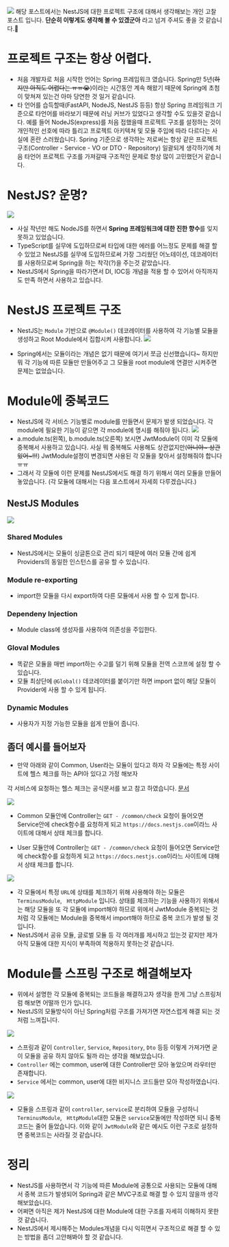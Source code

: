 ![](https://velog.velcdn.com/images/hong-brother/post/8ad59bdb-0605-4ca9-a24c-a22dee71783b/image.png)
해당 포스트에서는 NestJS에 대한 프로젝트 구조에 대해서 생각해보는 개인 고찰 포스트 입니다. **단순히 이렇게도 생각해 볼 수 있겠군아** 라고 넘겨 주셔도 좋을 것 같습니다.🙏

# 프로젝트 구조는 항상 어렵다.
- 처음 개발자로 처음 시작한 언어는 Spring 프레임워크 였습니다. Spring만 5년(~~하지만 아직도 어렵다는 ㅠㅠ😭~~)이라는 시간동안 계속 해왔기 때문에 Spring에 초첨이 맞쳐져 있는건 아마 당연한 것 일거 같습니다.
- 타 언어를 습득할때(FastAPI, NodeJS, NestJS 등등) 항상 Spring 프레임워크 기준으로 타언어를 바라보기 때문에 러닝 커브가 있었다고 생각할 수도 있을것 같습니다. 
예를 들어 NodeJS(express)를 처음 접했을때 프로젝트 구조를 설정하는 것이 개인적인 선호에 따라 틀리고 프로젝트 아키텍쳐 및 모듈 주입에 따라 다르다는 사실에 혼란 스러웠습니다. Spring 기준으로 생각하는 저로써는 항상 같은 프로젝트 구조(Controller - Service - VO or DTO - Repository) 일괄되게 생각하기에 처음 타언어 프로젝트 구조를 가져갈때 구조적인 문제로 항상 많이 고민했던거 같습니다.

# NestJS? 운명?
![](https://velog.velcdn.com/images/hong-brother/post/330b6f97-ca1e-4780-b8e5-2287e63b5175/image.png)

- 사실 작년만 해도 NodeJS를 하면서 **Spring 프레임워크에 대한 진한 향수**를 잊지 못하고 있었습니다.
- TypeScript를 실무에 도입하므로써 타입에 대한 에러를 어느정도 문제를 해결 할 수 있었고 NestJS를 실무에 도입하므로써 가장 그리웠던 어노테이션, 데코레이터를 사용하므로써 Spring을 하는 착각(?)을 주는것 같았습니다.
- NestJS에서 Spring을 따라가면서 DI, IOC등 개념을 적용 할 수 있어서 아직까지도 만족 하면서 사용하고 있습니다.


# NestJS 프로젝트 구조
- NestJS는 `Module` 기반으로 `@Module()` 데코레이터를 사용하여 각 기능별 모듈을 생성하고 Root Module에서 집합시켜 사용합니다.
![](https://velog.velcdn.com/images/hong-brother/post/b57e4513-8dc4-4c63-ac6b-acd596c3680b/image.png)

- Spring에서는 모듈이라는 개념은 없기 때문에 여기서 쪼금 신선했습니다~ 하지만 뭐 각 기능에 따른 모듈만 만들어주고 그 모듈을 root module에 연결만 시켜주면 문제는 없었습니다.

# Module에 중복코드
- NestJS에 각 서비스 기능별로 module를 만들면서 문제가 발생 되었습니다. 각 module에 필요한 기능이 같으면 각 module에 명시를 해줘야 됩니다.
![](https://velog.velcdn.com/images/hong-brother/post/a467bede-3b51-4e80-aba2-45e4f0f35264/image.png)
- a.module.ts(왼쪽), b.module.ts(오른쪽) 보시면 JwtModule이 이미 각 모듈에 중복해서 사용하고 있습니다. 사실 뭐 중복해도 사용해도 상관없지만(~~아니야~ 상관있어~!!!~~) JwtModule설졍이 변경되면 사용된 각 모듈을 찾아서 설정해줘야 합니다ㅠㅠ 
- 그래서 각 모듈에 이런 문제를 NestJS에서도 해결 하기 위해서 여러 모듈을 만들어 놓았습니다. 
(각 모듈에 대해서는 다음 포스트에서 자세희 다루겠습니다.)

## NestJS Modules
![](https://velog.velcdn.com/images/hong-brother/post/862a6a03-1306-4992-9b1a-c0aa37b97bd6/image.png)
### Shared Modules
- NestJS에서는 모듈이 싱글톤으로 관리 되기 때문에 여러 모듈 간에 쉽게 Providers의 동일한 인스턴스를 공유 할 수 있습니다.

### Module re-exporting
- import한 모듈을 다시 export하여 다른 모듈에서 사용 할 수 있게 합니다.

### Dependeny Injection
- Module class에 생성자를 사용하여 의존성을 주입한다.

### Gloval Modules
- 똑같은 모듈을 매번 import하는 수고를 덜기 위해 모듈을 전역 스코프에 설정 할 수 있습니다.
- 모듈 최상단에 `@Global()` 데코레이터를 붙이기만 하면 import 없이 해당 모듈이 Provider에 사용 할 수 있게 됩니다.

### Dynamic Modules
- 사용자가 지정 가능한 모듈을 쉽게 만들어 줍니다.


## 좀더 예시를 들어보자
- 만약 아래와 같이 Common, User라는 모듈이 있다고 하자 각 모듈에는 특정 사이트에 헬스 체크를 하는 API아 있다고 가정 해보자
>
각 서비스에 요청하는 헬스 체크는 공식문서를 보고 참고 하였습니다. [문서](https://docs.nestjs.com/recipes/terminus#healthchecks-terminus)

![](https://velog.velcdn.com/images/hong-brother/post/4cbe6f9a-bfa3-4bec-9dd3-7142e8d149d1/image.png)

- Common 모듈안에 Controller는  `GET - /common/check` 요청이 들어오면 Service안에 check함수를 요청하게 되고 `https://docs.nestjs.com`이라느 사이트에 대해서 상태 체크를 합니다.

- User 모듈안에 Controller는  `GET - /common/check` 요청이 들어오면 Service안에 check함수를 요청하게 되고 `https://docs.nestjs.com`이라느 사이트에 대해서 상태 체크를 합니다.

![](https://velog.velcdn.com/images/hong-brother/post/a1b4be0c-50aa-4f85-aaba-cded0749c51e/image.png)

- 각 모듈에서 특정 `URL`에 상태를 체크하기 위해 사용해야 하는 모듈은 `TerminusModule`, ` HttpModule` 입니다. 상태를 체크하는 기능을 사용하기 위해서는 해당 모듈을 또 각 모듈에 import해야 하므로 위에서 JwtModule 중복되는 것 처럼 각 모듈에는 Module을 중복해서 import해야 하므로 중복 코드가 발생 될 것입니다.
- NestJS에서 공유 모듈, 글로벌 모듈 등 각 여러개를 제시하고 있는것 같지만 제가 아직 모듈에 대한 지식이 부족하여 적용하지 못하는것 같습니다.

# Module를 스프링 구조로 해결해보자
- 위에서 설명한 각 모듈에 중복되는 코드들을 해결하고자 생각을 한게 그냥 스프링처럼 해보면 어떨까 인가 입니다.
- NestJS의 모듈방식이 아닌 Spring처럼 구조를 가져가면 자연스럽게 해결 되는 것처럼 느껴집니다.

![](https://velog.velcdn.com/images/hong-brother/post/f68a1b18-cb3e-4c08-9cb8-e25c8dcb6c3a/image.png)

- 스프링과 같이 `Controller`, `Service`, `Repository`, `Dto` 등등 이렇게 가져가면 굳이 모듈을 공유 하지 않아도 될까 라는 생각을 해보았습니다.
- `Controller` 에는 common, user에 대한 Controller만 모아 놓았으며 라우터만 존재합니다.
- `Service` 에서는 common, user에 대한 비지니스 코드들만 모아 작성하였습니다.

![](https://velog.velcdn.com/images/hong-brother/post/35bc2631-266c-4471-91d3-6494b5b452d0/image.png)

- 모듈을 스프링과 같이 `controller`, `service`로 분리하여 모듈을 구성하니 `TerminusModule`, ` HttpModule`대한 모듈은 `service`모둘에만 작성하면 되니 중복코드는 줄어 들었습니다.
이와 같이 `JwtModule`와 같은 예시도 이런 구조로 설정하면 중복코드는 사라질 것 같습니다.

# 정리
- NestJS를 사용하면서 각 기능에 따른 Module에 공통으로 사용되는 모듈에 대해서 중복 코드가 발생되어 Spring과 같은 MVC구조로 해결 할 수 있지 않을까 생각해보았습니다.
- 어쩌면 아직은 제가 NestJS에 대한 Module에 대한 구조를 자세히 이해하지 못한 것 같습니다.
- NestJS에서 제시해주는 Modules개념을 다시 익히면서 구조적으로 해결 할 수 있는 방법을 좀더 고안해봐야 할 것 같습니다.





